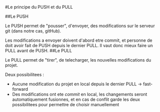 #Le principe du PUSH et du PULL

##Le PUSH

Le PUSH permet de "pousser", d'envoyer, des modifications sur le serveur git (dans notre cas, gitHub).

Les modifications a envoyer doivent d'abord etre commit, et personne de doit avoir fait de PUSH depuis le dernier PULL.
Il vaut donc mieux faire un PULL avant de PUSH.
##Le PULL

Le PULL permet de "tirer", de telecharger, les nouvelles modifications du projet.

  Deux possibilitees : 
   - Aucune modification du projet en local depuis le dernier PULL -> fast-forward
   - Des modifications ont ete *commit* en local, les changements seront automatiquement fusionnes, et en cas de conflit garde les deux possibilitees pour permettre de choisir manuellement
